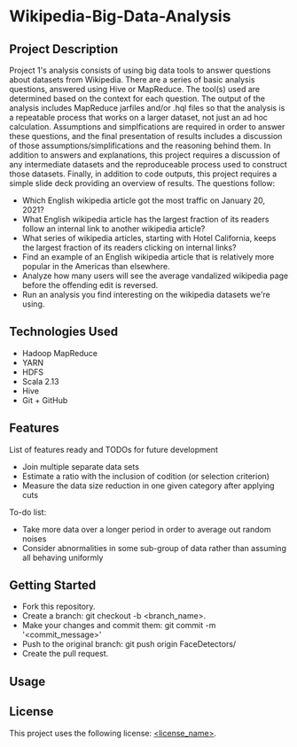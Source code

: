 # Wikipedia-Big-Data-Analysis

## Project Description

Project 1's analysis consists of using big data tools to answer questions about datasets from Wikipedia. There are a series of basic analysis questions, answered using Hive or MapReduce. The tool(s) used are determined based on the context for each question. The output of the analysis includes MapReduce jarfiles and/or .hql files so that the analysis is a repeatable process that works on a larger dataset, not just an ad hoc calculation. Assumptions and simplfications are required in order to answer these questions, and the final presentation of results includes a discussion of those assumptions/simplifications and the reasoning behind them. In addition to answers and explanations, this project requires a discussion of any intermediate datasets and the reproduceable process used to construct those datasets. Finally, in addition to code outputs, this project requires a simple slide deck providing an overview of results. The questions follow: 

* Which English wikipedia article got the most traffic on January 20, 2021?
* What English wikipedia article has the largest fraction of its readers follow an internal link to another wikipedia article?
* What series of wikipedia articles, starting with Hotel California, keeps the largest fraction of its readers clicking on internal links? 
* Find an example of an English wikipedia article that is relatively more popular in the Americas than elsewhere. 
* Analyze how many users will see the average vandalized wikipedia page before the offending edit is reversed.
* Run an analysis you find interesting on the wikipedia datasets we're using.

## Technologies Used

* Hadoop MapReduce
* YARN
* HDFS
* Scala 2.13
* Hive
* Git + GitHub

## Features

List of features ready and TODOs for future development
* Join multiple separate data sets 
* Estimate a ratio with the inclusion of codition (or selection criterion) 
* Measure the data size reduction in one given category after applying cuts 

To-do list:
* Take more data over a longer period in order to average out random noises 
* Consider abnormalities in some sub-group of data rather than assuming all behaving uniformly

## Getting Started
   
* Fork this repository.
* Create a branch: git checkout -b <branch_name>.
* Make your changes and commit them: git commit -m '<commit_message>'
* Push to the original branch: git push origin FaceDetectors/<location>
* Create the pull request.

## Usage



## License

This project uses the following license: [<license_name>](<link>).

